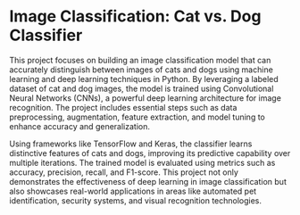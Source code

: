 # Image Classification: Cat vs. Dog Classifier
This project focuses on building an image classification model that can accurately distinguish between images of cats and dogs using machine learning and deep learning techniques in Python. By leveraging a labeled dataset of cat and dog images, the model is trained using Convolutional Neural Networks (CNNs), a powerful deep learning architecture for image recognition. The project includes essential steps such as data preprocessing, augmentation, feature extraction, and model tuning to enhance accuracy and generalization.

Using frameworks like TensorFlow and Keras, the classifier learns distinctive features of cats and dogs, improving its predictive capability over multiple iterations. The trained model is evaluated using metrics such as accuracy, precision, recall, and F1-score. This project not only demonstrates the effectiveness of deep learning in image classification but also showcases real-world applications in areas like automated pet identification, security systems, and visual recognition technologies.
